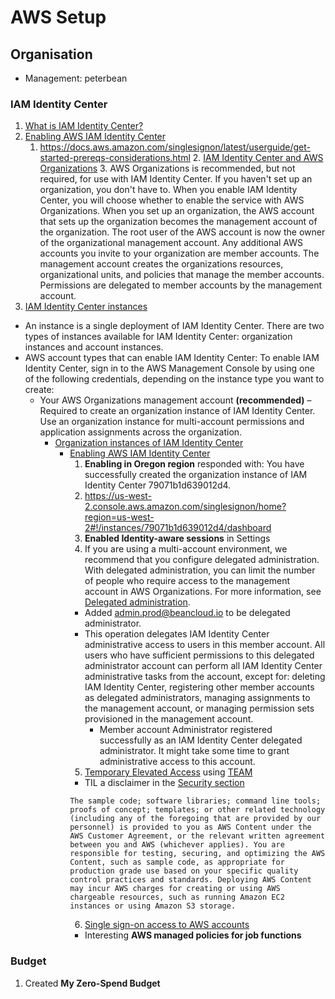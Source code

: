 # AWS Setup
## Organisation
- Management: peterbean
### IAM Identity Center
1. [What is IAM Identity Center?](https://docs.aws.amazon.com/singlesignon/latest/userguide/what-is.html)
2. [Enabling AWS IAM Identity Center](https://docs.aws.amazon.com/singlesignon/latest/userguide/get-set-up-for-idc.html)
    1. https://docs.aws.amazon.com/singlesignon/latest/userguide/get-started-prereqs-considerations.html
        2. [IAM Identity Center and AWS Organizations](https://docs.aws.amazon.com/singlesignon/latest/userguide/prereq-orgs.html)
            3. AWS Organizations is recommended, but not required, for use with IAM Identity Center. If you haven't set up an organization, you don't have to. When you enable IAM Identity Center, you will choose whether to enable the service with AWS Organizations. When you set up an organization, the AWS account that sets up the organization becomes the management account of the organization. The root user of the AWS account is now the owner of the organizational management account. Any additional AWS accounts you invite to your organization are member accounts. The management account creates the organizations resources, organizational units, and policies that manage the member accounts. Permissions are delegated to member accounts by the management account.
3. [IAM Identity Center instances](https://docs.aws.amazon.com/singlesignon/latest/userguide/identity-center-instances.html)
- An instance is a single deployment of IAM Identity Center. There are two types of instances available for IAM Identity Center: organization instances and account instances.
- AWS account types that can enable IAM Identity Center: To enable IAM Identity Center, sign in to the AWS Management Console by using one of the following credentials, depending on the instance type you want to create:
    - Your AWS Organizations management account **(recommended)** – Required to create an organization instance of IAM Identity Center. Use an organization instance for multi-account permissions and application assignments across the organization.
        - [Organization instances of IAM Identity Center](https://docs.aws.amazon.com/singlesignon/latest/userguide/organization-instances-identity-center.html)
            - [Enabling AWS IAM Identity Center](https://docs.aws.amazon.com/singlesignon/latest/userguide/get-set-up-for-idc.html)
                1. **Enabling in Oregon region** responded with: You have successfully created the organization instance of IAM Identity Center 79071b1d639012d4.
                2. https://us-west-2.console.aws.amazon.com/singlesignon/home?region=us-west-2#!/instances/79071b1d639012d4/dashboard
                3. **Enabled Identity-aware sessions** in Settings
                4. If you are using a multi-account environment, we recommend that you configure delegated administration. With delegated administration, you can limit the number of people who require access to the management account in AWS Organizations. For more information, see [Delegated administration](https://docs.aws.amazon.com/singlesignon/latest/userguide/delegated-admin.html).
                - Added admin.prod@beancloud.io to be delegated administrator.
                - This operation delegates IAM Identity Center administrative access to users in this member account. All users who have sufficient permissions to this delegated administrator account can perform all IAM Identity Center administrative tasks from the account, except for: deleting IAM Identity Center, registering other member accounts as delegated administrators, managing assignments to the management account, or managing permission sets provisioned in the management account.
                    - Member account Administrator registered successfully as an IAM Identity Center delegated administrator. It might take some time to grant administrative access to this account.
                5. [Temporary Elevated Access](https://docs.aws.amazon.com/singlesignon/latest/userguide/temporary-elevated-access.html) using [TEAM](https://aws-samples.github.io/iam-identity-center-team/docs/deployment/deployment_process.html#clone-team-repo)
                - TIL a disclaimer in the [Security section](https://aws-samples.github.io/iam-identity-center-team/docs/overview/security.html)
                ```
                The sample code; software libraries; command line tools; proofs of concept; templates; or other related technology (including any of the foregoing that are provided by our personnel) is provided to you as AWS Content under the AWS Customer Agreement, or the relevant written agreement between you and AWS (whichever applies). You are responsible for testing, securing, and optimizing the AWS Content, such as sample code, as appropriate for production grade use based on your specific quality control practices and standards. Deploying AWS Content may incur AWS charges for creating or using AWS chargeable resources, such as running Amazon EC2 instances or using Amazon S3 storage.
                ```
                6. [Single sign-on access to AWS accounts](https://docs.aws.amazon.com/singlesignon/latest/userguide/useraccess.html)
                - Interesting **AWS managed policies for job functions**


### Budget
1. Created **My Zero-Spend Budget**
